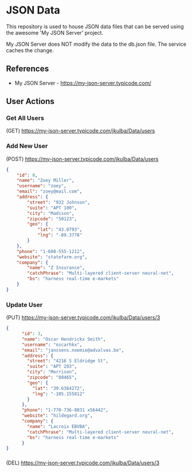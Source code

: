 # JSON Data

This repository is used to house JSON data files that can be served using the awesome 'My JSON Server' project.

My JSON Server does NOT modify the data to the db.json file.  The service caches the change.

## References
- My JSON Server - https://my-json-server.typicode.com/

## User Actions
### Get All Users
(GET) https://my-json-server.typicode.com/jkulba/Data/users

### Add New User
(POST) https://my-json-server.typicode.com/jkulba/Data/users
```json
{
    "id": 0,
    "name": "Zoey Miller",
    "username": "zoey",
    "email": "zoey@mail.com",
    "address": {
        "street": "932 Johnson",
        "suite": "APT 100",
        "city": "Madison",
        "zipcode": "50123",
        "geo": {
            "lat": "43.0793",
            "lng": "-89.3778"
        }
    },
    "phone": "1-608-555-1212",
    "website": "statefarm.org",
    "company": {
        "name": "Z Insurance",
        "catchPhrase": "Multi-layered client-server neural-net",
        "bs": "harness real-time e-markets"
    }
}
```
### Update User
(PUT) https://my-json-server.typicode.com/jkulba/Data/users/3
```json
{
      "id": 3,
      "name": "Oscar Hendrickx Smith",
      "username": "oscarhkx",
      "email": "janssens.noemie@advalvas.be",
      "address": {
        "street": "4216 S Eldridge St",
        "suite": "APT 203",
        "city": "Morrison",
        "zipcode": "80465",
        "geo": {
          "lat": "39.6364272",
          "lng": "-105.155812"
        }
      },
      "phone": "1-770-736-8031 x56442",
      "website": "hildegard.org",
      "company": {
        "name": "Lacroix EBVBA",
        "catchPhrase": "Multi-layered client-server neural-net",
        "bs": "harness real-time e-markets"
      }
}
```
### 
(DEL) https://my-json-server.typicode.com/jkulba/Data/users/3

